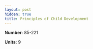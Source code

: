 ```yaml
---
layout: post
hidden: true
title: Principles of Child Development
---
```

**Number**: 85-221

**Units**: 9
